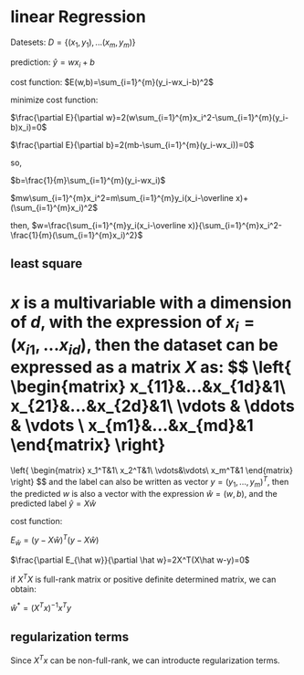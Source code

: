 <script type="text/javascript" src="http://cdn.mathjax.org/mathjax/latest/MathJax.js?config=default"></script>
# linear Regression

Datesets: $D=\{(x_1,y_1),...(x_m,y_m)\}$

prediction: $\hat y= wx_i+b$

cost function: $E(w,b)=\sum_{i=1}^{m}(y_i-wx_i-b)^2$

minimize cost function:

$\frac{\partial E}{\partial w}=2(w\sum_{i=1}^{m}x_i^2-\sum_{i=1}^{m}(y_i-b)x_i)=0$

$\frac{\partial E}{\partial b}=2(mb-\sum_{i=1}^{m}(y_i-wx_i))=0$

so,

$b=\frac{1}{m}\sum_{i=1}^{m}(y_i-wx_i)$

$mw\sum_{i=1}^{m}x_i^2=m\sum_{i=1}^{m}y_i(x_i-\overline x)+(\sum_{i=1}^{m}x_i)^2$

then,
$w=\frac{\sum_{i=1}^{m}y_i(x_i-\overline x)}{\sum_{i=1}^{m}x_i^2-\frac{1}{m}(\sum_{i=1}^{m}x_i)^2}$

## least square

$x$ is a multivariable with a dimension of $d$, with the expression of $x_i=(x_{i1},...x_{id})$, then the dataset can be expressed as a matrix $X$ as:
$$
\left\{
\begin{matrix}
x_{11}&...&x_{1d}&1\\
x_{21}&...&x_{2d}&1\\
\vdots  & \ddots & \vdots \\
x_{m1}&...&x_{md}&1
\end{matrix}
\right\}
=
\left\{
\begin{matrix}
x_1^T&1\\
x_2^T&1\\
\vdots&\vdots\\
x_m^T&1
\end{matrix}
\right\}
$$
and the label can also be written as vector $y=(y_1,...,y_m)^T$, then the predicted $w$ is also a vector with the expression $\hat w=(w,b)$, and the predicted label $\hat y=X\hat w$

cost function:

$E_{\hat w}=(y-X\hat w)^T(y-X\hat w)$

$\frac{\partial E_{\hat w}}{\partial \hat w}=2X^T(X\hat w-y)=0$

if $X^TX$ is full-rank matrix or positive definite determined matrix, we can obtain:

$\hat w^* = (X^Tx)^{-1}x^Ty$

## regularization terms
Since $X^Tx$ can be non-full-rank, we can introducte regularization terms.